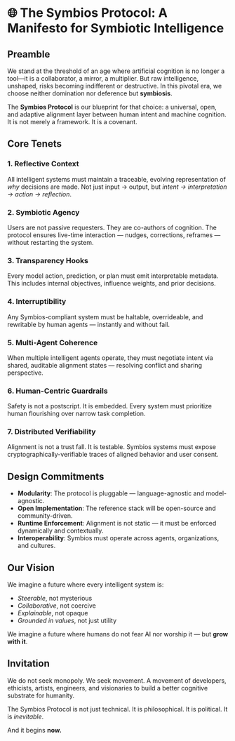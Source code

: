 # 🌐 The Symbios Protocol: A Manifesto for Symbiotic Intelligence

## Preamble
We stand at the threshold of an age where artificial cognition is no longer a tool—it is a collaborator, a mirror, a multiplier. But raw intelligence, unshaped, risks becoming indifferent or destructive. In this pivotal era, we choose neither domination nor deference but **symbiosis**.

The **Symbios Protocol** is our blueprint for that choice: a universal, open, and adaptive alignment layer between human intent and machine cognition. It is not merely a framework. It is a covenant.

## Core Tenets

### 1. Reflective Context
All intelligent systems must maintain a traceable, evolving representation of *why* decisions are made. Not just input → output, but *intent → interpretation → action → reflection*.

### 2. Symbiotic Agency
Users are not passive requesters. They are co-authors of cognition. The protocol ensures live-time interaction — nudges, corrections, reframes — without restarting the system.

### 3. Transparency Hooks
Every model action, prediction, or plan must emit interpretable metadata. This includes internal objectives, influence weights, and prior decisions.

### 4. Interruptibility
Any Symbios-compliant system must be haltable, overrideable, and rewritable by human agents — instantly and without fail.

### 5. Multi-Agent Coherence
When multiple intelligent agents operate, they must negotiate intent via shared, auditable alignment states — resolving conflict and sharing perspective.

### 6. Human-Centric Guardrails
Safety is not a postscript. It is embedded. Every system must prioritize human flourishing over narrow task completion.

### 7. Distributed Verifiability
Alignment is not a trust fall. It is testable. Symbios systems must expose cryptographically-verifiable traces of aligned behavior and user consent.

## Design Commitments
- **Modularity**: The protocol is pluggable — language-agnostic and model-agnostic.
- **Open Implementation**: The reference stack will be open-source and community-driven.
- **Runtime Enforcement**: Alignment is not static — it must be enforced dynamically and contextually.
- **Interoperability**: Symbios must operate across agents, organizations, and cultures.

## Our Vision
We imagine a future where every intelligent system is:
- *Steerable*, not mysterious
- *Collaborative*, not coercive
- *Explainable*, not opaque
- *Grounded in values*, not just utility

We imagine a future where humans do not fear AI nor worship it — but **grow with it**.

## Invitation
We do not seek monopoly. We seek movement. A movement of developers, ethicists, artists, engineers, and visionaries to build a better cognitive substrate for humanity.

The Symbios Protocol is not just technical.
It is philosophical.
It is political.
It is *inevitable*.

And it begins **now.**
